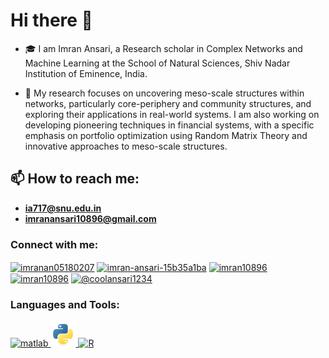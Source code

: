 # Hi there 👋

- 🎓 I am Imran Ansari, a Research scholar in Complex Networks and Machine Learning at the School of Natural Sciences, Shiv Nadar Institution of Eminence, India.
  
- 🔭 My research focuses on uncovering meso-scale structures within networks, particularly core-periphery and community structures, and exploring their applications in real-world systems. I am also working on developing pioneering techniques in financial systems, with a specific emphasis on portfolio optimization using Random Matrix Theory and innovative approaches to meso-scale structures.

## 📫 How to reach me:

- **ia717@snu.edu.in**
- **imranansari10896@gmail.com**

<h3 align="left">Connect with me:</h3>
<p align="left">
  <a href="https://twitter.com/imranan05180207" target="blank"><img align="center" src="https://raw.githubusercontent.com/rahuldkjain/github-profile-readme-generator/master/src/images/icons/Social/twitter.svg" alt="imranan05180207" height="30" width="40" /></a>
  <a href="https://linkedin.com/in/imran-ansari-15b35a1ba" target="blank"><img align="center" src="https://raw.githubusercontent.com/rahuldkjain/github-profile-readme-generator/master/src/images/icons/Social/linked-in-alt.svg" alt="imran-ansari-15b35a1ba" height="30" width="40" /></a>
  <a href="https://fb.com/imran10896" target="blank"><img align="center" src="https://raw.githubusercontent.com/rahuldkjain/github-profile-readme-generator/master/src/images/icons/Social/facebook.svg" alt="imran10896" height="30" width="40" /></a>
  <a href="https://instagram.com/imran10896" target="blank"><img align="center" src="https://raw.githubusercontent.com/rahuldkjain/github-profile-readme-generator/master/src/images/icons/Social/instagram.svg" alt="imran10896" height="30" width="40" /></a>
  <a href="https://medium.com/@coolansari1234" target="blank"><img align="center" src="https://raw.githubusercontent.com/rahuldkjain/github-profile-readme-generator/master/src/images/icons/Social/medium.svg" alt="@coolansari1234" height="30" width="40" /></a>
</p>

<h3 align="left">Languages and Tools:</h3>
<p align="left"> 
  <a href="https://www.mathworks.com/" target="_blank" rel="noreferrer"> 
    <img src="https://upload.wikimedia.org/wikipedia/commons/2/21/Matlab_Logo.png" alt="matlab" width="40" height="40"/> 
  </a> 
  <a href="https://www.python.org" target="_blank" rel="noreferrer"> 
    <img src="https://raw.githubusercontent.com/devicons/devicon/master/icons/python/python-original.svg" alt="python" width="40" height="40"/> 
  </a> 
  <a href="https://www.r-project.org/" target="_blank" rel="noreferrer"> 
    <img src="https://www.r-project.org/logo/Rlogo.svg" alt="R" width="40" height="40"/> 
  </a> 
</p>
